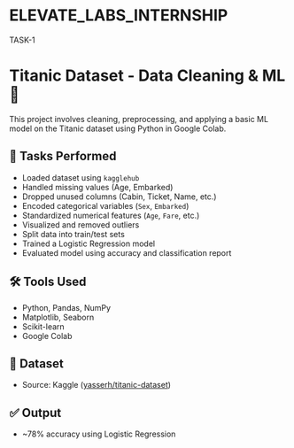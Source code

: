 # ELEVATE_LABS_INTERNSHIP
TASK-1
# Titanic Dataset - Data Cleaning & ML 🚢

This project involves cleaning, preprocessing, and applying a basic ML model on the Titanic dataset using Python in Google Colab.

## 📌 Tasks Performed

- Loaded dataset using `kagglehub`
- Handled missing values (Age, Embarked)
- Dropped unused columns (Cabin, Ticket, Name, etc.)
- Encoded categorical variables (`Sex`, `Embarked`)
- Standardized numerical features (`Age`, `Fare`, etc.)
- Visualized and removed outliers
- Split data into train/test sets
- Trained a Logistic Regression model
- Evaluated model using accuracy and classification report

## 🛠 Tools Used

- Python, Pandas, NumPy
- Matplotlib, Seaborn
- Scikit-learn
- Google Colab

## 📁 Dataset

- Source: Kaggle ([yasserh/titanic-dataset](https://www.kaggle.com/datasets/yasserh/titanic-dataset))

## ✅ Output

- ~78% accuracy using Logistic Regression


